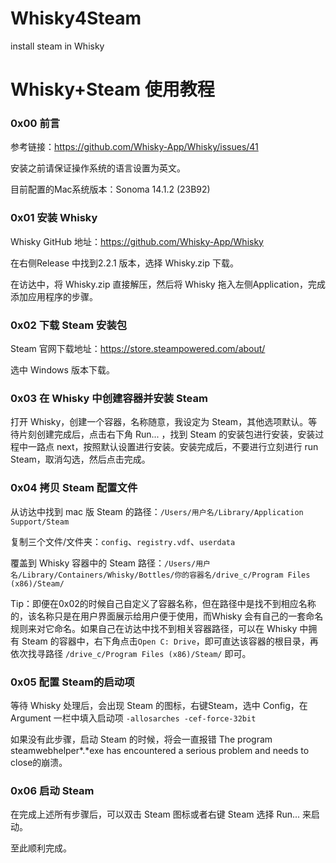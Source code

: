 # Whisky4Steam
install steam in Whisky

# Whisky+Steam 使用教程

### 0x00 前言

参考链接：https://github.com/Whisky-App/Whisky/issues/41

安装之前请保证操作系统的语言设置为英文。

目前配置的Mac系统版本：Sonoma 14.1.2 (23B92)

### 0x01 安装 Whisky

Whisky GitHub 地址：https://github.com/Whisky-App/Whisky

在右侧Release 中找到2.2.1 版本，选择 Whisky.zip 下载。

在访达中，将 Whisky.zip 直接解压，然后将 Whisky 拖入左侧Application，完成添加应用程序的步骤。

### 0x02 下载 Steam 安装包

Steam 官网下载地址：https://store.steampowered.com/about/

选中 Windows 版本下载。

### 0x03 在 Whisky 中创建容器并安装 Steam

打开 Whisky，创建一个容器，名称随意，我设定为 Steam，其他选项默认。等待片刻创建完成后，点击右下角 Run... ，找到 Steam 的安装包进行安装，安装过程中一路点 next，按照默认设置进行安装。安装完成后，不要进行立刻进行 run Steam，取消勾选，然后点击完成。

### 0x04 拷贝 Steam 配置文件

从访达中找到 mac 版 Steam 的路径：`/Users/用户名/Library/Application Support/Steam`

复制三个文件/文件夹：`config`、`registry.vdf`、`userdata`

覆盖到 Whisky 容器中的 Steam 路径：`/Users/用户名/Library/Containers/Whisky/Bottles/你的容器名/drive_c/Program Files (x86)/Steam/`

Tip：即便在0x02的时候自己自定义了容器名称，但在路径中是找不到相应名称的，该名称只是在用户界面展示给用户便于使用，而Whisky 会有自己的一套命名规则来对它命名。如果自己在访达中找不到相关容器路径，可以在 Whisky 中拥有 Steam 的容器中，右下角点击`Open C: Drive`，即可直达该容器的根目录，再依次找寻路径 `/drive_c/Program Files (x86)/Steam/` 即可。

### 0x05 配置 Steam的启动项

等待 Whisky 处理后，会出现 Steam 的图标，右键Steam，选中 Config，在 Argument 一栏中填入启动项 `-allosarches -cef-force-32bit` 

如果没有此步骤，启动 Steam 的时候，将会一直报错 The program steamwebhelper*.*exe has encountered a serious problem and needs to close的崩溃。

### 0x06 启动 Steam

在完成上述所有步骤后，可以双击 Steam 图标或者右键 Steam 选择 Run... 来启动。

至此顺利完成。
